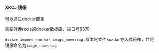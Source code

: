 #### XKOJ 镜像

可以通过docker部署

需要外连redis的docker数据库，端口号6379

`docker import xxx.tar image_name:tag` :将本地文件xxx.tar导入成镜像，并将镜像命名为`image_name:tag`
